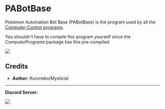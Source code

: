 # PABotBase

Pokémon Automation Bot Base (PABotBase) is the program used by all the [Computer-Control programs](https://github.com/PokemonAutomation/ComputerControl).

You shouldn't have to compile this program yourself since the ComputerPrograms package has this pre-compiled.

<img src="images/PABotBase-0.png">


## Credits

- **Author:** Kuroneko/Mysticial

<hr>

**Discord Server:** 

[<img src="https://canary.discordapp.com/api/guilds/695809740428673034/widget.png?style=banner2">](https://discord.gg/cQ4gWxN)

